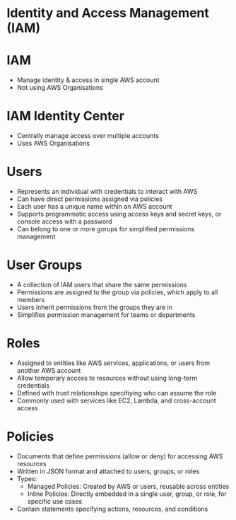 # Identity and Access Management (IAM)

# IAM

- Manage identity & access in single AWS account
- Not using AWS Organisations

# IAM Identity Center

- Centrally manage access over multiple accounts
- Uses AWS Organisations

# Users

- Represents an individual with credentials to interact with AWS
- Can have direct permissions assigned via policies
- Each user has a unique name within an AWS account
- Supports programmatic access using access keys and secret keys, or console access with a password
- Can belong to one or more gorups for simplified permissions management

# User Groups

- A collection of IAM users that share the same permissions
- Permissions are assigned to the group via policies, which apply to all members
- Users inherit permissions from the groups they are in
- Simplifies permission management for teams or departments

# Roles

- Assigned to entities like AWS services, applications, or users from another AWS account
- Allow temporary access to resources without using long-term credentials
- Defined with trust relationships specifiying who can assume the role
- Commonly used with services like EC2, Lambda, and cross-account access

# Policies

- Documents that define permissions (allow or deny) for accessing AWS resources
- Written in JSON format and attached to users, groups, or roles
- Types:
    - Managed Policies: Created by AWS or users, reusable across entities
    - Inline Policies: Directly embedded in a single user, group, or role, for specific use cases
- Contain statements specifying actions, resources, and conditions


